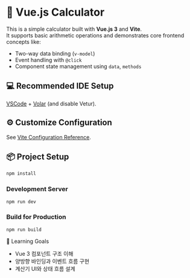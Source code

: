# 🧮 Vue.js Calculator

This is a simple calculator built with **Vue.js 3** and **Vite**.  
It supports basic arithmetic operations and demonstrates core frontend concepts like:

- Two-way data binding (`v-model`)
- Event handling with `@click`
- Component state management using `data`, `methods`

## 💻 Recommended IDE Setup

[VSCode](https://code.visualstudio.com/) + [Volar](https://marketplace.visualstudio.com/items?itemName=Vue.volar) (and disable Vetur).


## ⚙️ Customize Configuration

See [Vite Configuration Reference](https://vitejs.dev/config/).

## 📦 Project Setup

```sh
npm install
```

### Development Server

```sh
npm run dev
```

### Build for Production

```sh
npm run build
```

🎯 Learning Goals
- Vue 3 컴포넌트 구조 이해
- 양방향 바인딩과 이벤트 흐름 구현
- 계산기 UI와 상태 흐름 설계
